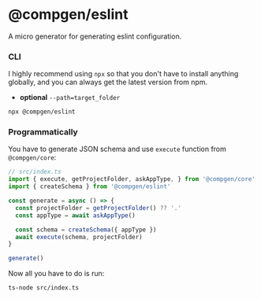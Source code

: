 # @compgen/eslint

A micro generator for generating eslint configuration.

### CLI

I highly recommend using `npx` so that you don't have to install anything globally, and you can always get the latest version from npm.

- **optional** `--path=target_folder`

```bash
npx @compgen/eslint
```

### Programmatically

You have to generate JSON schema and use `execute` function from `@compgen/core`:

```ts
// src/index.ts
import { execute, getProjectFolder, askAppType, } from '@compgen/core'
import { createSchema } from '@compgen/eslint'

const generate = async () => {
  const projectFolder = getProjectFolder() ?? '.'
  const appType = await askAppType()

  const schema = createSchema({ appType })
  await execute(schema, projectFolder)
}

generate()
```

Now all you have to do is run:

```
ts-node src/index.ts
```
